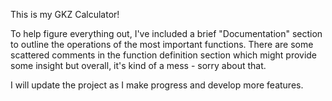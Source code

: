This is my GKZ Calculator!

To help figure everything out, I've included a brief "Documentation" section to outline the operations of the most important functions.
There are some scattered comments in the function definition section which might provide some insight but overall, it's kind of a mess - sorry about that.

I will update the project as I make progress and develop more features.
